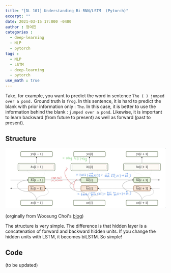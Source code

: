 ```yaml
---
title: "[DL 101] Understanding Bi-RNN/LSTM  (Pytorch)"
excerpt: ""
date: 2021-03-15 17:000 -0400
author : 정여진
categories :
  - deep-learning
  - NLP
  - pytorch
tags :
  - NLP
  - LSTM
  - deep-learning
  - pytorch
use_math : true
---
```


Take, for example, you want to predict the word in sentence `The ( ) jumped over a pond.` Ground truth is `frog`. In this sentence, it is hard to predict the blank with prior information only : `The`. In this case, it is better to use the information behind the blank : `jumped over a pond`. Likewise, it is important to learn backward (from future to present) as well as forward (past to present).

## Structure
![2021-03-15-1](/assets/2021-03-15-bilstm1.jpg)

(orginally from Woosung Choi's [blog](http://intelligence.korea.ac.kr/members/wschoi/bidirectional-rnn-in-pytorch/))

The structure is very simple. The difference is that hidden layer is a concatenation of forward and backward hidden units. If you change the hidden units with LSTM, it becomes biLSTM. So simple!

## Code

(to be updated)

